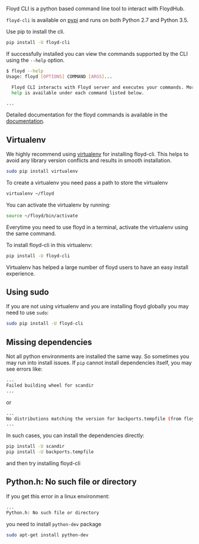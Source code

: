 Floyd CLI is a python based command line tool to interact with FloydHub.

`floyd-cli` is available on [pypi](https://pypi.python.org/pypi/floyd-cli) and
runs on both Python 2.7 and Python 3.5.

Use pip to install the cli.

```bash
pip install -U floyd-cli
```

If successfully installed you can view the commands supported by the CLI using the 
`--help` option.

```bash
$ floyd --help
Usage: floyd [OPTIONS] COMMAND [ARGS]...

  Floyd CLI interacts with Floyd server and executes your commands. More
  help is available under each command listed below.

...
```

Detailed documentation for the floyd commands is available in the [documentation](../commands/index.md).

## Virtualenv

We highly recommend using [virtualenv](https://virtualenv.pypa.io/en/stable/userguide/) for 
installing floyd-cli. This helps to avoid any library version conflicts and results in smooth installation.

```bash
sudo pip install virtualenv
```

To create a virtualenv you need pass a path to store the virtualenv

```bash
virtualenv ~/floyd
```

You can activate the virtualenv by running:

```bash
source ~/floyd/bin/activate
```
Everytime you need to use floyd in a terminal, activate the virtualenv using the same command.

To install floyd-cli in this virtualenv:

```bash
pip install -U floyd-cli
```

Virtualenv has helped a large number of floyd users to have an easy install experience.

## Using sudo

If you are not using virtualenv and you are installing floyd globally you may need to use `sudo`:

```bash
sudo pip install -U floyd-cli
```

## Missing dependencies

Not all python environments are installed the same way. So sometimes you may run 
into install issues. If `pip` cannot install dependencies itself, you may see errors like:

```bash
...
Failed building wheel for scandir
...
```

or

```bash
...
No distributions matching the version for backports.tempfile (from floyd-cli)
...
```

In such cases, you can install the dependencies directly:

```bash
pip install -U scandir
pip install -U backports.tempfile
```

and then try installing floyd-cli

## Python.h: No such file or directory

If you get this error in a linux environment:

```bash
...
Python.h: No such file or directory
```

you need to install `python-dev` package

```bash
sudo apt-get install python-dev
```
